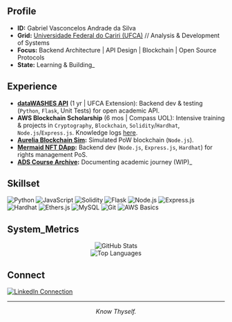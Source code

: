 ## Profile

*   **ID:** Gabriel Vasconcelos Andrade da Silva
*   **Grid:** [Universidade Federal do Cariri (UFCA)](https://ufca.edu.br/) // Analysis & Development of Systems
*   **Focus:** Backend Architecture | API Design | Blockchain | Open Source Protocols
*   **State:** Learning & Building_

## Experience

*   **[dataWASHES API](https://github.com/gesid/dataWASHES)** (1 yr | UFCA Extension): Backend dev & testing (`Python`, `Flask`, Unit Tests) for open academic API.
*   **AWS Blockchain Scholarship** (6 mos | Compass UOL): Intensive training & projects in `Cryptography`, `Blockchain`, `Solidity`/`Hardhat`, `Node.js`/`Express.js`. Knowledge logs [here](https://github.com/vasconcel/crypto-submersion).
*   **[Aurelia Blockchain Sim](https://github.com/vasconcel/aurelia-blockchain):** Simulated PoW blockchain (`Node.js`).
*   **[Mermaid NFT DApp](https://github.com/vasconcel/mermaid-NFT):** Backend dev (`Node.js`, `Express.js`, `Hardhat`) for rights management PoS.
*   **[ADS Course Archive](https://github.com/vasconcel/systems-analysis-development):** Documenting academic journey (WIP)_

## Skillset

<p align="left">
  <img src="https://img.shields.io/badge/Python-%23000000?style=for-the-badge&logo=python&logoColor=00FF00" alt="Python"/>
  <img src="https://img.shields.io/badge/JavaScript-%23000000?style=for-the-badge&logo=javascript&logoColor=00FF00" alt="JavaScript"/>
  <img src="https://img.shields.io/badge/Solidity-%23000000?style=for-the-badge&logo=solidity&logoColor=00FF00" alt="Solidity"/>
  <img src="https://img.shields.io/badge/Flask-%23000000?style=for-the-badge&logo=flask&logoColor=00FF00" alt="Flask"/>
  <img src="https://img.shields.io/badge/Node.js-%23000000?style=for-the-badge&logo=node.js&logoColor=00FF00" alt="Node.js"/>
  <img src="https://img.shields.io/badge/Express-%23000000?style=for-the-badge&logo=express&logoColor=00FF00" alt="Express.js"/>
  <img src="https://img.shields.io/badge/Hardhat-%23000000?style=for-the-badge&logo=hardhat&logoColor=00FF00" alt="Hardhat"/>
  <img src="https://img.shields.io/badge/Ethers.js-%23000000?style=for-the-badge&logo=ethereum&logoColor=00FF00" alt="Ethers.js"/>
  <img src="https://img.shields.io/badge/MySQL-%23000000?style=for-the-badge&logo=mysql&logoColor=00FF00" alt="MySQL"/>
  <img src="https://img.shields.io/badge/Git-%23000000?style=for-the-badge&logo=git&logoColor=00FF00" alt="Git"/>
  <img src="https://img.shields.io/badge/AWS-%23000000?style=for-the-badge&logo=amazon-aws&logoColor=00FF00" alt="AWS Basics"/>
</p>

## System_Metrics

<p align="center">
  <img src="https://github-readme-stats.vercel.app/api?username=vasconcel&show_icons=true&theme=tokyonight&hide_border=true&count_private=true&icon_color=00FF00&text_color=00FF00&bg_color=000000&title_color=00FF00" alt="GitHub Stats" />
  <br/>
  <img src="https://github-readme-stats.vercel.app/api/top-langs/?username=vasconcel&layout=compact&theme=tokyonight&hide_border=true&langs_count=6&card_width=320&text_color=00FF00&bg_color=000000&title_color=00FF00" alt="Top Languages" />
</p>

## Connect

<div>
  <a target="_blank" href="https://www.linkedin.com/in/devitruvius"><img src="https://img.shields.io/badge/LinkedIn-%23000000?style=for-the-badge&logo=linkedin&logoColor=00FF00" target="_blank" alt="LinkedIn Connection"></a>
</div>

---
<p align="center">
  <i>Know Thyself.</i>
</p>
